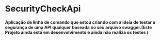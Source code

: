 # SecurityCheckApi
#### Aplicação de linha de comando que estou criando com a ideia de testar a segurança de  uma API qualquer baseada no seu arquivo swagger.(Este Projeto ainda está em desenvolvimento e ainda não realiza os testes )


